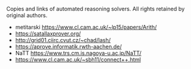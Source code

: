 Copies and links of automated reasoning solvers. All rights retained by original authors.

- metitarski https://www.cl.cam.ac.uk/~lp15/papers/Arith/
- https://satallaxprover.org/
- http://grid01.ciirc.cvut.cz/~chad/lash/
- https://aprove.informatik.rwth-aachen.de/
- NaTT  https://www.trs.cm.is.nagoya-u.ac.jp/NaTT/
- https://www.cl.cam.ac.uk/~sbh11/connect++.html

